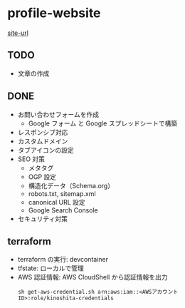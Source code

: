 # profile-website

<a href="https://kinoshitariku.github.io/profile-website/" target="_blank" rel="noopener noreferrer">site-url</a>

## TODO

- 文章の作成

## DONE

- お問い合わせフォームを作成
  - Google フォーム と Google スプレッドシートで構築
- レスポンシブ対応
- カスタムドメイン
- タブアイコンの設定
- SEO 対策
  - メタタグ
  - OGP 設定
  - 構造化データ（Schema.org）
  - robots.txt, sitemap.xml
  - canonical URL 設定
  - Google Search Console
- セキュリティ対策

## terraform

- terraform の実行: devcontainer
- tfstate: ローカルで管理
- AWS 認証情報: AWS CloudShell から認証情報を出力
  ```
  sh get-aws-credential.sh arn:aws:iam::<AWSアカウントID>:role/kinoshita-credentials
  ```
